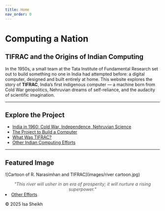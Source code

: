 ```yaml
---
title: Home
nav_order: 0
---
```


# Computing a Nation  
## TIFRAC and the Origins of Indian Computing

In the 1950s, a small team at the Tata Institute of Fundamental Research set out to build something no one in India had attempted before: a digital computer, designed and built entirely at home. This website explores the story of **TIFRAC**, India’s first indigenous computer — a machine born from Cold War geopolitics, Nehruvian dreams of self-reliance, and the audacity of scientific imagination.

---

## Explore the Project

- [India in 1960: Cold War, Independence, Nehruvian Science](india-1960.md)
- [The Project to Build a Computer](tifrac-project.md)
- [What Was TIFRAC?](tifrac-details.md)
- [Other Indian Computing Efforts](other-efforts.md)

---

## Featured Image

![Cartoon of R. Narasimhan and TIFRAC](images/river cartoon.jpg)

<figcaption style="text-align:center; font-size:0.9rem; color:#555;">
<em>"This river will usher in an era of prosperity; it will nurture a rising superpower."</em>
</figcaption>
      <li><a href="other-efforts.html">Other Efforts</a></li>
    </ul>
  </nav> 
  
  <footer>
    <p>&copy; 2025 Isa Sheikh</p>
  </footer>
</body>
</html>
